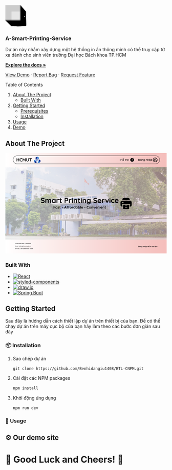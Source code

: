 


[![Logo](https://github.com/Software-Engineer-Team/Urban-Waste-Collection-v2/raw/main/images/logo.png)](https://github.com/Software-Engineer-Team/Urban-Waste-Collection-v2)

### A-Smart-Printing-Service

[](https://github.com/Software-Engineer-Team/Urban-Waste-Collection-v2?tab=readme-ov-file#urban-waste-collection-v2)

Dự án này nhằm xây dựng một hệ thống in ấn thông minh có thể truy cập từ xa dành cho sinh viên trường Đại học Bách khoa TP.HCM

[**Explore the docs »**](https://github.com/Software-Engineer-Team/Urban-Waste-Collection-v2/blob/main/Capstone_Project_Spring2022.pdf)  
  
[View Demo](https://urban-waste-collection-v2.netlify.app/) · [Report Bug](https://github.com/Software-Engineer-Team/Urban-Waste-Collection-v2/issues) · [Request Feature](https://github.com/Software-Engineer-Team/Urban-Waste-Collection-v2/issues/issues)




Table of Contents

1. [About The Project](https://github.com/Software-Engineer-Team/Urban-Waste-Collection-v2?tab=readme-ov-file#about-the-project)
    - [Built With](https://github.com/Software-Engineer-Team/Urban-Waste-Collection-v2?tab=readme-ov-file#built-with)
2. [Getting Started](https://github.com/Software-Engineer-Team/Urban-Waste-Collection-v2?tab=readme-ov-file#getting-started)
    - [Prerequisites](https://github.com/Software-Engineer-Team/Urban-Waste-Collection-v2?tab=readme-ov-file#prerequisites)
    - [Installation](https://github.com/Software-Engineer-Team/Urban-Waste-Collection-v2?tab=readme-ov-file#%F0%9F%93%A6-installation)
3. [Usage](https://github.com/Software-Engineer-Team/Urban-Waste-Collection-v2?tab=readme-ov-file#%F0%9F%9A%80-usage)
4. [Demo](https://github.com/Software-Engineer-Team/Urban-Waste-Collection-v2?tab=readme-ov-file#%E2%9A%99-our-demo-site)

## About The Project

[](https://github.com/Software-Engineer-Team/Urban-Waste-Collection-v2?tab=readme-ov-file#about-the-project)

[![Product Name Screen Shot](https://github.com/kienntheprfs/test-markdown-cnpm/blob/master/Picture1.png?raw=true)](https://github.com/kienntheprfs/test-markdown-cnpm/blob/master/Picture1.png?raw=true)

### Built With

[](https://github.com/Software-Engineer-Team/Urban-Waste-Collection-v2?tab=readme-ov-file#built-with)

- [![React](https://camo.githubusercontent.com/3467eb8e0dc6bdaa8fa6e979185d371ab39c105ec7bd6a01048806b74378d24c/68747470733a2f2f696d672e736869656c64732e696f2f62616467652f52656163742d3230323332413f7374796c653d666f722d7468652d6261646765266c6f676f3d7265616374266c6f676f436f6c6f723d363144414642)](https://reactjs.org/)
- [![styled-components](https://camo.githubusercontent.com/412e4949d66c89b5efdf17a721419ae71e965050cfb16836239455c9217d6485/68747470733a2f2f696d672e736869656c64732e696f2f62616467652f7374796c65642d2d636f6d706f6e656e74732d2532334442373039332e7376673f7374796c653d666f722d7468652d6261646765266c6f676f3d7374796c65642d636f6d706f6e656e7473266c6f676f436f6c6f723d7768697465)](https://styled-components.com/)
- [![draw.io](https://camo.githubusercontent.com/8c7f523fed8faf138f42f671d010d875540cff847a4d3427ba284cebda847519/68747470733a2f2f696d672e736869656c64732e696f2f62616467652f647261772e696f2d2532333030303030302e7376673f7374796c653d666f722d7468652d6261646765266c6f676f3d647261772d646f742d696f266c6f676f436f6c6f723d7768697465)](https://www.draw.io/)
- [![Spring Boot](https://camo.githubusercontent.com/cca853b4740ca5a5e113e681d97c68a51eb4262261e21916452a7e025d65d9d5/68747470733a2f2f696d672e736869656c64732e696f2f62616467652f537072696e67253230426f6f742d322e372e342d677265656e2e7376673f7374796c653d666f722d7468652d6261646765266c6f676f3d737072696e67)](https://spring.io/projects/spring-boot)

## Getting Started

[](https://github.com/Software-Engineer-Team/Urban-Waste-Collection-v2?tab=readme-ov-file#getting-started)
Sau đây là hướng dẫn cách thiết lập dự án trên thiết bị của bạn. Để có thể chạy dự án trên máy cục bộ của bạn hãy làm theo các bước đơn giản sau đây
### 📦 Installation

[](https://github.com/Software-Engineer-Team/Urban-Waste-Collection-v2?tab=readme-ov-file#-installation)
1. Sao chép dự án
    
    ```shell
    git clone https://github.com/Benhidangiu1408/BTL-CNPM.git
    ```
    
2. Cài đặt các NPM packages
    
    ```js
    npm install
    ```
    
3. Khởi động ứng dụng
    
    ```js
    npm run dev
    ```
    

### 🚀 Usage

[](https://github.com/Software-Engineer-Team/Urban-Waste-Collection-v2?tab=readme-ov-file#-usage)

## ⚙ Our demo site

[](https://github.com/Software-Engineer-Team/Urban-Waste-Collection-v2?tab=readme-ov-file#-our-demo-site)

# 🌟 Good Luck and Cheers! 🌟

[](https://github.com/Software-Engineer-Team/Urban-Waste-Collection-v2?tab=readme-ov-file#-good-luck-and-cheers-)
